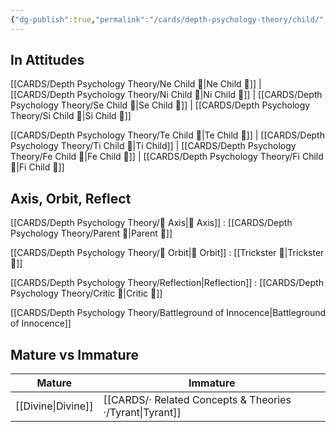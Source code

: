 ```yaml
---
{"dg-publish":true,"permalink":"/cards/depth-psychology-theory/child/","created":"2023-01-05T14:31:26.323+01:00","updated":"2023-03-09T10:20:08.871+01:00"}
---
```



## In Attitudes

[[CARDS/Depth Psychology Theory/Ne Child 🧒\|Ne Child 🧒]] | [[CARDS/Depth Psychology Theory/Ni Child 🧒\|Ni Child 🧒]] | [[CARDS/Depth Psychology Theory/Se Child 🧒\|Se Child 🧒]] | [[CARDS/Depth Psychology Theory/Si Child 🧒\|Si Child 🧒]]

[[CARDS/Depth Psychology Theory/Te Child 🧒\|Te Child 🧒]] | [[CARDS/Depth Psychology Theory/Ti Child 🧒\|Ti Child]] | [[CARDS/Depth Psychology Theory/Fe Child 🧒\|Fe Child 🧒]] | [[CARDS/Depth Psychology Theory/Fi Child 🧒\|Fi Child 🧒]]

## Axis, Orbit, Reflect

[[CARDS/Depth Psychology Theory/🧲 Axis\|🧲 Axis]] : [[CARDS/Depth Psychology Theory/Parent 🤨\|Parent 🤨]]

[[CARDS/Depth Psychology Theory/🔄 Orbit\|🔄 Orbit]] : [[Trickster 🤡\|Trickster 🤡]]

[[CARDS/Depth Psychology Theory/Reflection\|Reflection]] : [[CARDS/Depth Psychology Theory/Critic 🤔\|Critic 🤔]]

[[CARDS/Depth Psychology Theory/Battleground of Innocence\|Battleground of Innocence]]

## Mature vs Immature

| Mature | Immature |
| -------- | --------- | 
| [[Divine\|Divine]]   | [[CARDS/· Related Concepts & Theories ·/Tyrant\|Tyrant]]  |  

